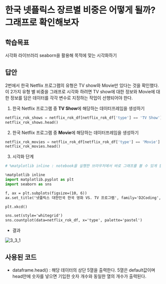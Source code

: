 # 한국 넷플릭스 장르별 비중은 어떻게 될까? 그래프로 확인해보자

## 학습목표

시각화 라이브러리 seaborn을 활용해 목적에 맞는 시각화하기

## 답안

2번에서 한국 Netflix 프로그램의 유형은 TV show와 Movie만 있다는 것을 확인했다. 
이 2가지 유형 별 비중을 그래프로 시각화 하려면 TV show에 대한 정보와 Movie에 대한 정보를 담은 데이터를 각각 변수로 지정하는 작업이 선행되어야 한다.

1. 한국 Netflix 프로그램 중 **TV Show**에 해당하는 데이터프레임을 생성하기

```python
netflix_rok_shows = netflix_rok_df[netflix_rok_df['type'] == 'TV Show']
netflix_rok_shows.head()
```

2. 한국 Netflix 프로그램 중 **Movie**에 해당하는 데이터프레임을 생성하기

```python
netflix_rok_movies = netflix_rok_df[netflix_rok_df['type'] == 'Movie']
netflix_rok_movies.head()
```

3. 시각화 단계

```python
# %matplotlib inline : notebook을 실행한 브라우저에서 바로 그래프를 볼 수 있게 함

%matplotlib inline
import matplotlib.pyplot as plt
import seaborn as sns
```

```markdown
f, ax = plt.subplots(figsize=(10, 6))
ax.set_title('넷플릭스 대한민국 한국 영화 VS. TV 프로그램', family='D2Coding', size=20)

plt.xkcd()

sns.set(style='whitegrid')
sns.countplot(data=netflix_rok_df, x='type', palette='pastel')
```

- 결과

![3_3_1](https://user-images.githubusercontent.com/80409179/114969944-61f9e100-9eb4-11eb-98c7-2ad78844aeed.png)
## 사용된 코드

- dataframe.head() : 해당 데이터의 상단 5열을 출력한다. 5열은 default값이며 head안에 숫자를 넣으면 기입한 숫자 개수와 동일한 열의 개수가 출력된다.
